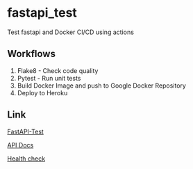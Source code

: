 # fastapi_test

Test fastapi and Docker CI/CD using actions

## Workflows

1. Flake8 - Check code quality
2. Pytest - Run unit tests
3. Build Docker Image and push to Google Docker Repository
4. Deploy to Heroku

## Link

[FastAPI-Test](https://fastapi-test-00.herokuapp.com/)

[API Docs](https://fastapi-test-00.herokuapp.com/docs)

[Health check](https://fastapi-test-00.herokuapp.com/health)
